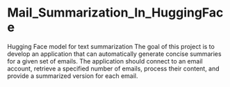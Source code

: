# Mail_Summarization_In_HuggingFace
Hugging Face model for text summarization
The goal of this project is to develop an application that can automatically generate concise summaries for a given set of emails. 
The application should connect to an email account, retrieve a specified number of emails, process their content, 
and provide a summarized version for each email. 
